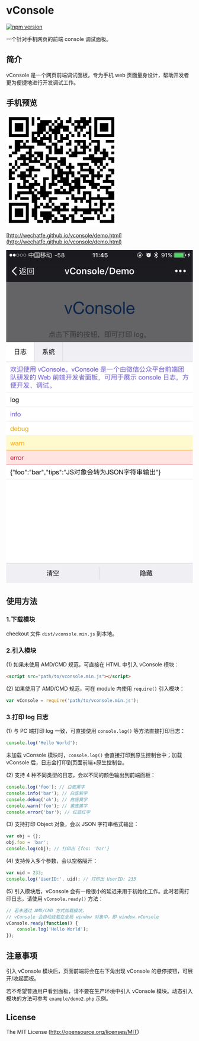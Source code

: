 vConsole
==============================
[![npm version](https://badge.fury.io/js/vconsole.svg)](https://badge.fury.io/js/vconsole) 

一个针对手机网页的前端 console 调试面板。


## 简介

vConsole 是一个网页前端调试面板，专为手机 web 页面量身设计，帮助开发者更为便捷地进行开发调试工作。

## 手机预览

![](./example/snapshot/qrcode.png)

[http://wechatfe.github.io/vconsole/demo.html](http://wechatfe.github.io/vconsole/demo.html)

![](./example/snapshot/log_panel.png)

## 使用方法

### 1.下载模块

checkout 文件 `dist/vconsole.min.js` 到本地。

### 2.引入模块

(1) 如果未使用 AMD/CMD 规范，可直接在 HTML 中引入 vConsole 模块：

```html
<script src="path/to/vconsole.min.js"></script>
```

(2) 如果使用了 AMD/CMD 规范，可在 module 内使用 `require()` 引入模块：

```javascript
var vConsole = require('path/to/vconsole.min.js');
```

### 3.打印 log 日志

(1) 与 PC 端打印 log 一致，可直接使用 `console.log()` 等方法直接打印日志：

```javascript
console.log('Hello World');
```

未加载 vConsole 模块时，`console.log()` 会直接打印到原生控制台中；加载 vConsole 后，日志会打印到页面前端+原生控制台。

(2) 支持 4 种不同类型的日志，会以不同的颜色输出到前端面板：

```javascript
console.log('foo'); // 白底黑字
console.info('bar'); // 白底紫字
console.debug('oh'); // 白底黄字
console.warn('foo'); // 黄底黄字
console.error('bar'); // 红底红字
```

(3) 支持打印 Object 对象，会以 JSON 字符串格式输出：

```javascript
var obj = {};
obj.foo = 'bar';
console.log(obj); // 打印出 {foo: 'bar'}
```

(4) 支持传入多个参数，会以空格隔开：

```javascript
var uid = 233;
console.log('UserID:', uid); // 打印出 UserID: 233
```

(5) 引入模块后，vConsole 会有一段很小的延迟来用于初始化工作。此时若需打印日志，请使用 `vConsole.ready()` 方法：

```javascript
// 若未通过 AMD/CMD 方式加载模块，
// vConsole 会自动挂载在全局 window 对象中，即 window.vConsole
vConsole.ready(function() {
	console.log('Hello World');
});
```

## 注意事项

引入 vConsole 模块后，页面前端将会在右下角出现 vConsole 的悬停按钮，可展开/收起面板。

若不希望普通用户看到面板，请不要在生产环境中引入 vConsole 模块。动态引入模块的方法可参考 `example/demo2.php` 示例。

## License

The MIT License (http://opensource.org/licenses/MIT)